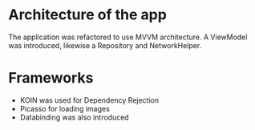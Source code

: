 Architecture of the app
=======================
The application was refactored to use MVVM architecture.
A ViewModel was introduced, likewise a Repository and NetworkHelper.


Frameworks
===========
- KOIN was used for Dependency Rejection
- Picasso for loading images
- Databinding was also introduced